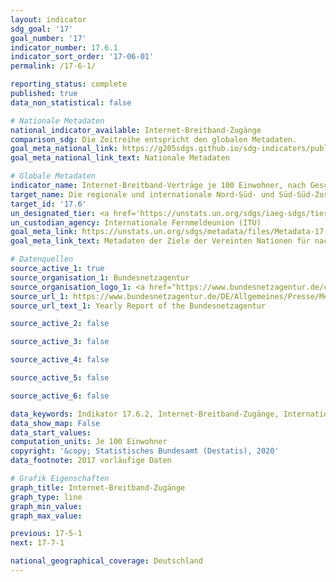 ```yaml
---
layout: indicator
sdg_goal: '17'
goal_number: '17'
indicator_number: 17.6.1
indicator_sort_order: '17-06-01'
permalink: /17-6-1/

reporting_status: complete
published: true
data_non_statistical: false

# Nationale Metadaten
national_indicator_available: Internet-Breitband-Zugänge
comparison_sdg: Die Zeitreihe entspricht den globalen Metadaten.
goal_meta_national_link: https://g205sdgs.github.io/sdg-indicators/public/MetaDe/17.6.1.pdf
goal_meta_national_link_text: Nationale Metadaten

# Globale Metadaten
indicator_name: Internet-Breitband-Verträge je 100 Einwohner, nach Geschwindigkeit
target_name: Die regionale und internationale Nord-Süd- und Süd-Süd-Zusammenarbeit und Dreieckskooperation im Bereich Wissenschaft, Technologie und Innovation und den Zugang dazu verbessern und den Austausch von Wissen zu einvernehmlich festgelegten Bedingungen verstärken, unter anderem durch eine bessere Abstimmung zwischen den vorhandenen Mechanismen, insbesondere auf Ebene der Vereinten Nationen, und durch einen globalen Mechanismus zur Technologieförderung
target_id: '17.6'
un_designated_tier: <a href='https://unstats.un.org/sdgs/iaeg-sdgs/tier-classification/' title='Klicken Sie hier um weitere Informationen zur UN-Tier-Klassifikation zu erhalten.'>Tier I</a>
un_custodian_agency: Internationale Fernmeldeunion (ITU)
goal_meta_link: https://unstats.un.org/sdgs/metadata/files/Metadata-17-06-02.pdf
goal_meta_link_text: Metadaten der Ziele der Vereinten Nationen für nachhaltige Entwicklung

# Datenquellen
source_active_1: true
source_organisation_1: Bundesnetzagentur
source_organisation_logo_1: <a href="https://www.bundesnetzagentur.de/cln_122/DE/Home/home_node.html"><img src="https://g205sdgs.github.io/sdg-indicators/public/OrgImgDe/bundesnetzagentur.png" alt="Logo bundesnetzagentur" style="height:60px; width:148px"/></a>
source_url_1: https://www.bundesnetzagentur.de/DE/Allgemeines/Presse/Mediathek/Berichte/berichte-node.html
source_url_text_1: Yearly Report of the Bundesnetzagentur

source_active_2: false

source_active_3: false

source_active_4: false

source_active_5: false

source_active_6: false

data_keywords: Indikator 17.6.2, Internet-Breitband-Zugänge, Internationale Fernmeldeunion (ITU)
data_show_map: False
data_start_values: 
computation_units: Je 100 Einwohner
copyright: '&copy; Statistisches Bundesamt (Destatis), 2020'
data_footnote: 2017 vorläufige Daten

# Grafik Eigenschaften
graph_title: Internet-Breitband-Zugänge
graph_type: line
graph_min_value: 
graph_max_value: 

previous: 17-5-1
next: 17-7-1

national_geographical_coverage: Deutschland
---
```


